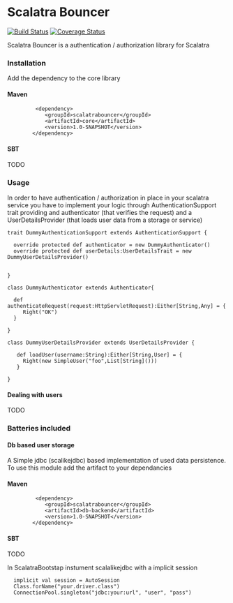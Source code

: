 Scalatra Bouncer
================

[![Build Status](https://travis-ci.org/sammyrulez/scalatra-bouncer.svg?branch=master)](https://travis-ci.org/sammyrulez/scalatra-bouncer)
[![Coverage Status](https://coveralls.io/repos/sammyrulez/scalatra-bouncer/badge.svg?branch=master)](https://coveralls.io/r/sammyrulez/scalatra-bouncer?branch=master)


Scalatra Bouncer is a authentication / authorization library for Scalatra

### Installation

Add the dependency to the core library

#### Maven

```
         <dependency>
			<groupId>scalatrabouncer</groupId>
			<artifactId>core</artifactId>
			<version>1.0-SNAPSHOT</version>
		</dependency>
```


#### SBT

TODO

### Usage

In order to have authentication / authorization in place in your scalatra service you have to implement your logic through AuthenticationSupport trait
providing and authenticator (that verifies the request) and a UserDetailsProvider (that loads user data from a storage or service)


```
trait DummyAuthenticationSupport extends AuthenticationSupport {

  override protected def authenticator = new DummyAuthenticator()
  override protected def userDetails:UserDetailsTrait = new DummyUserDetailsProvider()


}

class DummyAuthenticator extends Authenticator{

  def authenticateRequest(request:HttpServletRequest):Either[String,Any] = {
     Right("OK")
  }

}

class DummyUserDetailsProvider extends UserDetailsProvider {

   def loadUser(username:String):Either[String,User] = {
     Right(new SimpleUser("foo",List[String]()))
   }

}

```

#### Dealing with users

TODO


### Batteries included

#### Db based user storage

A Simple jdbc (scalikejdbc) based implementation of used data persistence. To use this module add the artifact to your dependancies

#### Maven

```
         <dependency>
			<groupId>scalatrabouncer</groupId>
			<artifactId>db-backend</artifactId>
			<version>1.0-SNAPSHOT</version>
		</dependency>
```


#### SBT

TODO


In ScalatraBootstap instument scalalikejdbc with a implicit session

```
  implicit val session = AutoSession
  Class.forName("your.driver.class")
  ConnectionPool.singleton("jdbc:your:url", "user", "pass")
```









